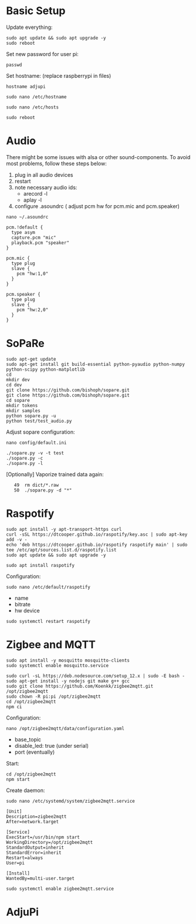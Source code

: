 Basic Setup
===========
Update everything:

```
sudo apt update && sudo apt upgrade -y
sudo reboot
```

Set new password for user pi:

```
passwd
```


Set hostname: (replace raspberrypi in files)

```
hostname adjupi
```

```sudo nano /etc/hostname```

```sudo nano /etc/hosts```

```
sudo reboot
```

Audio
=====

There might be some issues with alsa or other sound-components. To avoid most problems, follow these steps below:

1. plug in all audio devices
2. restart
3. note necessary audio ids:
    - arecord -l
    - aplay -l
4. configure .asoundrc (
  adjust pcm hw for  pcm.mic and pcm.speaker)

```nano ~/.asoundrc```

```
pcm.!default {
  type asym
  capture.pcm "mic"
  playback.pcm "speaker"
}

pcm.mic {
  type plug
  slave {
    pcm "hw:1,0"
  }
}

pcm.speaker {
  type plug
  slave {
    pcm "hw:2,0"
  }
}
```

SoPaRe
======

```
sudo apt-get update
sudo apt-get install git build-essential python-pyaudio python-numpy python-scipy python-matplotlib
cd
mkdir dev
cd dev
git clone https://github.com/bishoph/sopare.git
git clone https://github.com/bishoph/sopare.git
cd sopare
mkdir tokens
mkdir samples
python sopare.py -u
python test/test_audio.py
```

Adjust sopare configuration:

```nano config/default.ini```

```
./sopare.py -v -t test
./sopare.py -c
./sopare.py -l
```

[Optionally] Vaporize trained data again:

```
   49  rm dict/*.raw
   50  ./sopare.py -d "*"
```

Raspotify
=========

```
sudo apt install -y apt-transport-https curl
curl -sSL https://dtcooper.github.io/raspotify/key.asc | sudo apt-key add -v -
echo 'deb https://dtcooper.github.io/raspotify raspotify main' | sudo tee /etc/apt/sources.list.d/raspotify.list
sudo apt update && sudo apt upgrade -y

sudo apt install raspotify
```

Configuration:

```sudo nano /etc/default/raspotify```

- name
- bitrate
- hw device

```
sudo systemctl restart raspotify
```

Zigbee and MQTT
===============

```
sudo apt install -y mosquitto mosquitto-clients
sudo systemctl enable mosquitto.service

sudo curl -sL https://deb.nodesource.com/setup_12.x | sudo -E bash -
sudo apt-get install -y nodejs git make g++ gcc
sudo git clone https://github.com/Koenkk/zigbee2mqtt.git /opt/zigbee2mqtt
sudo chown -R pi:pi /opt/zigbee2mqtt
cd /opt/zigbee2mqtt
npm ci
```

Configuration:

```nano /opt/zigbee2mqtt/data/configuration.yaml```

 - base_topic
 -   disable_led: true (under serial)
 - port (eventually)

Start:
```
cd /opt/zigbee2mqtt
npm start
```

Create daemon:

```sudo nano /etc/systemd/system/zigbee2mqtt.service```
```
[Unit]
Description=zigbee2mqtt
After=network.target

[Service]
ExecStart=/usr/bin/npm start
WorkingDirectory=/opt/zigbee2mqtt
StandardOutput=inherit
StandardError=inherit
Restart=always
User=pi

[Install]
WantedBy=multi-user.target
```

```
sudo systemctl enable zigbee2mqtt.service
```

AdjuPi
======

